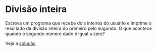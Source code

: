 # Divisão inteira

Escreva um programa que recebe dois inteiros do usuário e imprime o resultado da
divisão inteira do primeiro pelo sugundo. O que acontece quando o segundo número
dado é igual a zero?

Veja a [solução](./solucoes/03-divisao-inteira.go)